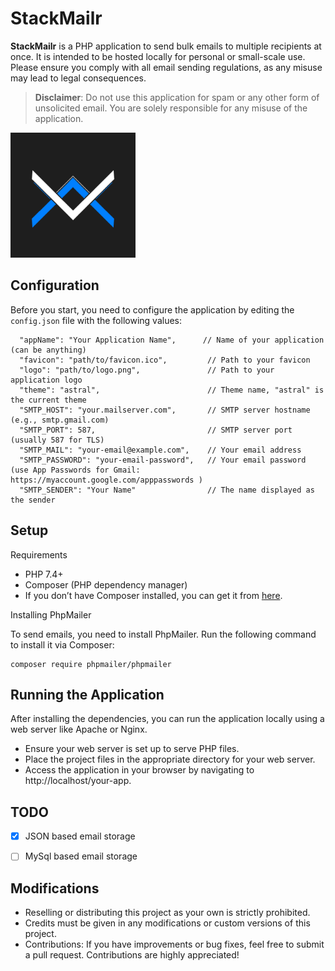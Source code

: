 # StackMailr

**StackMailr** is a PHP application to send bulk emails to multiple recipients at once. It is intended to be hosted locally for personal or small-scale use. Please ensure you comply with all email sending regulations, as any misuse may lead to legal consequences.

> **Disclaimer**: Do not use this application for spam or any other form of unsolicited email. You are solely responsible for any misuse of the application.


<img src="https://github.com/ganeshbistakaji/StackMailr/blob/main/assets/logo/Logo.png" alt="drawing" width="200"/>

## Configuration

Before you start, you need to configure the application by editing the `config.json` file with the following values:

```
  "appName": "Your Application Name",      // Name of your application (can be anything)
  "favicon": "path/to/favicon.ico",         // Path to your favicon
  "logo": "path/to/logo.png",               // Path to your application logo
  "theme": "astral",                        // Theme name, "astral" is the current theme
  "SMTP_HOST": "your.mailserver.com",       // SMTP server hostname (e.g., smtp.gmail.com)
  "SMTP_PORT": 587,                         // SMTP server port (usually 587 for TLS)
  "SMTP_MAIL": "your-email@example.com",    // Your email address
  "SMTP_PASSWORD": "your-email-password",   // Your email password (use App Passwords for Gmail: https://myaccount.google.com/apppasswords )
  "SMTP_SENDER": "Your Name"                // The name displayed as the sender
```

## Setup

Requirements

- PHP 7.4+
- Composer (PHP dependency manager)
- If you don’t have Composer installed, you can get it from [here](https://getcomposer.org/download/).

Installing PhpMailer

To send emails, you need to install PhpMailer. Run the following command to install it via Composer:

```
composer require phpmailer/phpmailer
```

## Running the Application

After installing the dependencies, you can run the application locally using a web server like Apache or Nginx.

- Ensure your web server is set up to serve PHP files.
- Place the project files in the appropriate directory for your web server.
- Access the application in your browser by navigating to http://localhost/your-app.


## TODO

- [x] JSON based email storage
- [ ] MySql based email storage


## Modifications

- Reselling or distributing this project as your own is strictly prohibited.
- Credits must be given in any modifications or custom versions of this project.
- Contributions: If you have improvements or bug fixes, feel free to submit a pull request. Contributions are highly appreciated!
